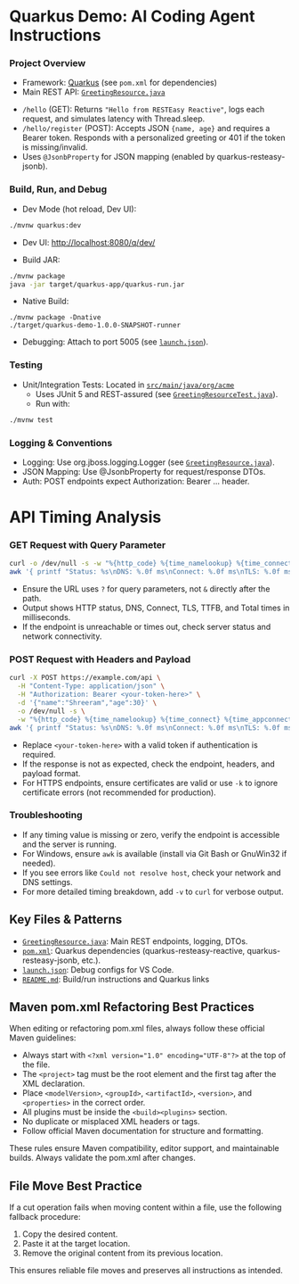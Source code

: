 # Quarkus Demo: AI Coding Agent Instructions

### Project Overview

* Framework: [Quarkus](pom.xml) (see `pom.xml` for dependencies)
* Main REST API: [`GreetingResource.java`](../src/main/java/org/acme/GreetingResource.java)
 - `/hello` (GET): Returns `"Hello from RESTEasy Reactive"`, logs each request, and simulates latency with Thread.sleep.
 - `/hello/register` (POST): Accepts JSON `{name, age}` and requires a Bearer token. Responds with a personalized greeting or 401 if the token is missing/invalid.
 - Uses `@JsonbProperty` for JSON mapping (enabled by quarkus-resteasy-jsonb).

### Build, Run, and Debug
* Dev Mode (hot reload, Dev UI):
```bash
./mvnw quarkus:dev
```
 - Dev UI: [http://localhost:8080/q/dev/](http://localhost:8080/q/dev/)
* Build JAR:
```bash
./mvnw package
java -jar target/quarkus-app/quarkus-run.jar
```
* Native Build:
```
./mvnw package -Dnative
./target/quarkus-demo-1.0.0-SNAPSHOT-runner
```
* Debugging: Attach to port 5005 (see [`launch.json`](../../.vscode/launch.json)).

### Testing
* Unit/Integration Tests: Located in [`src/main/java/org/acme`](../src/main/java/org/acme)
  - Uses JUnit 5 and REST-assured (see [`GreetingResourceTest.java`](../src/test/java/org/acme/GreetingResourceTest.java)).
  - Run with:
```bash
./mvnw test
```
### Logging & Conventions
* Logging: Use org.jboss.logging.Logger (see [`GreetingResource.java`](../src/main/java/org/acme/GreetingResource.java)).
* JSON Mapping: Use @JsonbProperty for request/response DTOs.
* Auth: POST endpoints expect Authorization: Bearer ... header.

# API Timing Analysis

### GET Request with Query Parameter
```bash
curl -o /dev/null -s -w "%{http_code} %{time_namelookup} %{time_connect} %{time_appconnect} %{time_starttransfer} %{time_total}\n" "http://localhost:8080/hello?name=shreeram" | \
awk '{ printf "Status: %s\nDNS: %.0f ms\nConnect: %.0f ms\nTLS: %.0f ms\nTTFB: %.0f ms\nTotal: %.0f ms\n", $1, $2*1000, $3*1000, $4*1000, $5*1000, $6*1000 }'
```
- Ensure the URL uses `?` for query parameters, not `&` directly after the path.
- Output shows HTTP status, DNS, Connect, TLS, TTFB, and Total times in milliseconds.
- If the endpoint is unreachable or times out, check server status and network connectivity.

### POST Request with Headers and Payload
```bash
curl -X POST https://example.com/api \
  -H "Content-Type: application/json" \
  -H "Authorization: Bearer <your-token-here>" \
  -d '{"name":"Shreeram","age":30}' \
  -o /dev/null -s \
  -w "%{http_code} %{time_namelookup} %{time_connect} %{time_appconnect} %{time_starttransfer} %{time_total}\n" | \
awk '{ printf "Status: %s\nDNS: %.0f ms\nConnect: %.0f ms\nTLS: %.0f ms\nTTFB: %.0f ms\nTotal: %.0f ms\n", $1, $2*1000, $3*1000, $4*1000, $5*1000, $6*1000 }'
```
- Replace `<your-token-here>` with a valid token if authentication is required.
- If the response is not as expected, check the endpoint, headers, and payload format.
- For HTTPS endpoints, ensure certificates are valid or use `-k` to ignore certificate errors (not recommended for production).

### Troubleshooting
- If any timing value is missing or zero, verify the endpoint is accessible and the server is running.
- For Windows, ensure `awk` is available (install via Git Bash or GnuWin32 if needed).
- If you see errors like `Could not resolve host`, check your network and DNS settings.
- For more detailed timing breakdown, add `-v` to `curl` for verbose output.

## Key Files & Patterns
* [`GreetingResource.java`](../src/main/java/org/acme/GreetingResource.java): Main REST endpoints, logging, DTOs.
* [`pom.xml`](../../pom.xml): Quarkus dependencies (quarkus-resteasy-reactive, quarkus-resteasy-jsonb, etc.).
* [`launch.json`](../../.vscode/launch.json): Debug configs for VS Code.
* [`README.md`](../../README.md): Build/run instructions and Quarkus links

## Maven pom.xml Refactoring Best Practices

When editing or refactoring pom.xml files, always follow these official Maven guidelines:

- Always start with `<?xml version="1.0" encoding="UTF-8"?>` at the top of the file.
- The `<project>` tag must be the root element and the first tag after the XML declaration.
- Place `<modelVersion>`, `<groupId>`, `<artifactId>`, `<version>`, and `<properties>` in the correct order.
- All plugins must be inside the `<build><plugins>` section.
- No duplicate or misplaced XML headers or tags.
- Follow official Maven documentation for structure and formatting.

These rules ensure Maven compatibility, editor support, and maintainable builds. Always validate the pom.xml after changes.

## File Move Best Practice

If a cut operation fails when moving content within a file, use the following fallback procedure:
1. Copy the desired content.
2. Paste it at the target location.
3. Remove the original content from its previous location.

This ensures reliable file moves and preserves all instructions as intended.